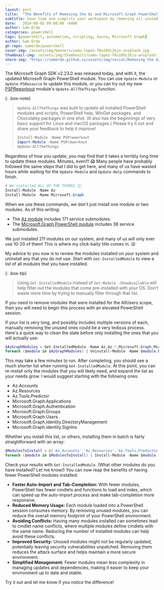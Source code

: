 ```yaml
---
layout: post
title:  "The Benefits of Removing the Az and Microsoft.Graph PowerShell Modules"
subtitle: Save time and simplify your workspace by removing all unused PowerShell modules.
date:   2024-09-05 09:00:00 -0400
author: Sam Erde
categories: powershell
tags: [powershell, automation, scripting, Azure, Microsoft Graph]
author: Sam Erde
gh-repo: samerde/powershell
cover-img: /assets/img/banners/samu-lopez-T6u10VL2kjo-unsplash.jpg
thumbnail-img: /assets/img/thumbnails/samu-lopez-T6u10VL2kjo-unsplash.jpg
share-img: "https://samerde.github.io/assets/img/social/Removing the Az and Microsoft.Graph PowerShell Modules to Save Time.png"
---
```


The Microsoft Graph SDK v2.23.0 was released today, and with it, the updated Microsoft Graph PowerShell module. You can use `Update-Module` or `Update-PSResource` to update this module, or you can try out my new [PSPReworkout](https://day3bits.com/PSPreworkout) module's `Update-AllTheThings` function.

{: .box-note}
> `Update-AllTheThings` was built to update all installed PowerShell modules and scripts, PowerShell help, WinGet packages, and Chocolatey packages in one shot. (It also has the beginnings of very basic support for Linux and macOS packages.) Please try it out and share your feedback to help it improve!
> ```powershell
> Install-Module -Name PSPreworkout
> Import-Module -Name PSPreworkout
> Update-AllTheThings
> ```

Regardless of how you update, you may find that it takes a terribly long time to update these modules. Minutes, even!!! 😱 Many people have probably followed the same steps that I did to get here, and many of us have wasted hours while waiting for the `Update-Module` and `Update-Help` commands to finish.

```powershell
# We installed ALL OF THE THINGS 🧹🤪
Install-Module -Name Az
Install-Module -Name Microsoft.Graph
```

When we use these commands, we don't just install one module or two modules. As of this writing:
- The [Az module](https://github.com/Azure/azure-powershell/blob/main/documentation/azure-powershell-modules.md) includes 171 service submodules.
- The [Microsoft.Graph PowerShell module](https://github.com/microsoftgraph/msgraph-sdk-powershell/wiki/MS-Graph-PowerShell-Modules) includes 38 service submodules.

We just installed 211 modules on our system, and many of us will only ever use 10-20 of them! This is where my click-baity title comes in. 😜

My advice to you now is to review the modules installed on your system and uninstall any that you do not use. Start with `Get-InstalledModule` to view a list of all modules that you have installed.

{: .box-tip}
> Using `Get-InstalledModule` instead of `Get-Module -ShowAvailable` will help filter out the modules that come pre-installed with your OS. Don't waste more time by trying to manually filter through that list.

If you need to remove modules that were installed for the AllUsers scope, then you will need to begin this process with an elevated PowerShell session.

If your list is very long, and possibly includes multiple versions of each, manually removing the unused ones could be a very tedious process. Here's a quick way to clean the slate before only installing the ones that you will actually use:

```powershell
$AzGraphModules = Get-InstalledModule -Name Az,Az.*,Microsoft.Graph,Microsoft.Graph.* -ErrorAction SilentlyContinue
foreach ($module in $AzGraphModules) { Uninstall-Module -Name $module.Name -AllVersions -Force }
```

This may take a few minutes to run. After completing, you should see a much shorter list when running `Get-InstalledModule`. At this point, you can re-install only the modules that you will likely need, and expand the list as your needs grow. I would suggest starting with the following ones:

- Az.Accounts
- Az.Resources
- Az.Tools.Predictor
- Microsoft.Graph.Applications
- Microsoft.Graph.Authentication
- Microsoft.Graph.Groups
- Microsoft.Graph.Users
- Microsoft.Graph.Identity.DirectoryManagement
- Microsoft.Graph.Identity.SignIns

Whether you install this list, or others, installing them in batch is fairly straightforward with an array:

```powershell
$ModulesToInstall = @('Az.Accounts','Az.Resources','Az.Tools,Predictor','Microsoft.Graph.Applications','Microsoft.Graph.Authentication','Microsoft.Graph.Groups','Microsoft.Graph.Users','Microsoft.Graph.Identity.DirectoryManagement','Microsoft.Graph.Identity.SignIns')
foreach ($module in $ModulesToInstall) { Install-Module -Name $module -Scope CurrentUser }
```

Check your results with `Get-InstalledModule`. (What other modules do you have installed? Let me know!) You can now reap the benefits of having fewer PowerShell modules installed:

- **Faster Auto-Import and Tab-Completion:** With fewer modules, PowerShell has fewer cmdlets and functions to load and index, which can speed up the auto-import process and make tab-completion more responsive.
- **Reduced Memory Usage:** Each module loaded into a PowerShell session consumes memory. By removing unused modules, you can reduce the overall memory footprint of your PowerShell environment.
- **Avoiding Conflicts:** Having many modules installed can sometimes lead to cmdlet name conflicts, where multiple modules define cmdlets with the same name. Reducing the number of installed modules can help avoid these conflicts.
- **Improved Security:** Unused modules might not be regularly updated, potentially leaving security vulnerabilities unpatched. Removing them reduces the attack surface and helps maintain a more secure environment.
- **Simplified Management:** Fewer modules mean less complexity in managing updates and dependencies, making it easier to keep your environment up to date and stable.

Try it out and let me know if you notice the difference!

